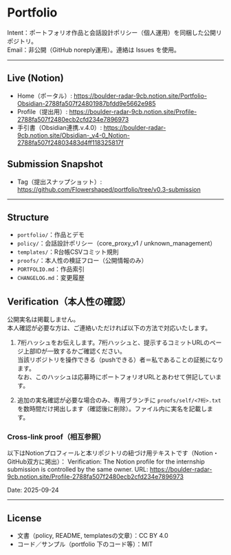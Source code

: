 # Portfolio

Intent：ポートフォリオ作品と会話設計ポリシー（個人運用）を同梱した公開リポジトリ。  
Email：非公開（GitHub noreply運用）。連絡は Issues を使用。

---

## Live (Notion)
- Home（ポータル）: https://boulder-radar-9cb.notion.site/Portfolio-Obsidian-2788fa507f24801987bfdd9e5662e985
- Profile（提出用）: https://boulder-radar-9cb.notion.site/Profile-2788fa507f2480ecb2cfd234e7896973
- 手引書（Obsidian連携.v.4.0）: https://boulder-radar-9cb.notion.site/Obsidian-_v4-0_Notion-2788fa507f24803483d4ff118325817f

## Submission Snapshot
- Tag（提出スナップショット）: https://github.com/Flowershaped/portfolio/tree/v0.3-submission

---

## Structure
- `portfolio/`：作品とデモ
- `policy/`：会話設計ポリシー（core_proxy_v1 / unknown_management）
- `templates/`：R台帳CSVコミット規則
- `proofs/`：本人性の検証フロー（公開情報のみ）
- `PORTFOLIO.md`：作品索引
- `CHANGELOG.md`：変更履歴

## Verification（本人性の確認）

公開実名は掲載しません。  
本人確認が必要な方は、ご連絡いただければ以下の方法で対応いたします。

1) 7桁ハッシュをお伝えします。7桁ハッシュと、提示するコミットURLのページ上部IDが一致するかご確認ください。  
   当該リポジトリを操作できる（pushできる）者＝私であることの証拠になります。  
   なお、このハッシュは応募時にポートフォリオURLとあわせて併記しています。

2) 追加の実名確認が必要な場合のみ、専用ブランチに `proofs/self/<7桁>.txt` を数時間だけ掲出します（確認後に削除）。ファイル内に実名を記載します。

### Cross-link proof（相互参照）
以下はNotionプロフィールと本リポジトリの紐づけ用テキストです（Notion・GitHub双方に掲出）：
Verification: The Notion profile for the internship submission is controlled by the same owner.
URL: https://boulder-radar-9cb.notion.site/Profile-2788fa507f2480ecb2cfd234e7896973

Date: 2025-09-24

---

## License
- 文書（policy, README, templatesの文章）：CC BY 4.0  
- コード／サンプル（portfolio 下のコード等）：MIT

